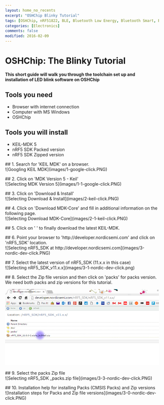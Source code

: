 ```yaml
---
layout: home_no_recents
excerpt: "OSHChip Blinky Tutorial"
tags: [OSHChip, nRF51822, BLE, Bluetooth Low Energy, Bluetooth Smart, Blinky, Tutorial]
categories: [Electronics]
comments: false
modified: 2016-02-09
---
```


# OSHChip: The Blinky Tutorial

**This short guide will walk you through the toolchain set up and installation of LED blink software on OSHChip**

## Tools you need
- Browser with internet connection
- Computer with MS Windows
- OSHChip


## Tools you will install
- KEIL-MDK 5
- nRF5 SDK Packed version
- nRF5 SDK Zipped version

<P>
## 1.  Search for 'KEIL MDK' on a browser.
<BR>
![Googling KEIL MDK](images/1-google-click.PNG)


<P>
## 2.  Click on 'MDK Version 5 - Keil'
<BR>
![Selecting MDK Version 5](images/1-1-google-click.PNG)


<P>
## 3.  Click on 'Download & Install'
<BR>
![Selecting Download & Install](images/2-keil-click.PNG)


<P>
## 4.  Click on 'Download MDK-Core' and fill in additional information on the following page.
<BR>
![Selecting Download MDK-Core](images/2-1-keil-click.PNG)


<P>
## 5.  Click on '   ' to finally download the latest KEIL-MDK.
<BR>


<P>
## 6.  Point your browser to 'http://developer.nordicsemi.com' and click on 'nRF5_SDK' location.
<BR>
![Selecting nRF5_SDK at http://developer.nordicsemi.com](images/3-nordic-dev-click.PNG)


<P>
## 7.  Select the latest version of nRF5_SDK (11.x.x in this case)
<BR>
![Selecting nRF5_SDK_v11.x.x](images/3-1-nordic-dev-click.png)


<P>
## 8.  Select the Zip file version and then click on 'packs' for packs version. <BR> 
We need both packs and zip versions for this tutorial. <BR>

![Selecting nRF5_SDK .zip file and then packs folder](images/3-2-nordic-dev-click.PNG)


<P>
## 9.  Select the packs Zip file
<BR>
![Selecting nRF5_SDK _packs.zip file](images/3-3-nordic-dev-click.PNG)


<P>
## 10. Installation help for installing Packs (CMSIS Packs) and Zip versions
<BR>
![Installation steps for Packs and Zip file versions](images/3-0-nordic-dev-click.PNG)

